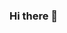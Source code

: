 ### Hi there 👋

<!--
**zeinashari2/zeinashari2** is a ✨ _special_ ✨ repository because its `README.md` (this file) appears on your GitHub profile.

My name is Zein!! I'm 19 years old (2023) and living in Indonesia right now!!

- 🌱 I’m currently learning at Gadjah Mada University
- 🤔 I’m studying Geoscience
- 💬 Ask me about: busy
- 📫 How to reach me: yes
- 😄 Pronouns: he/him
